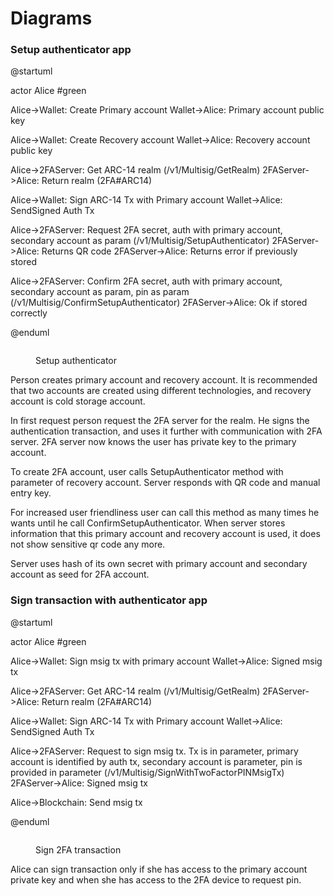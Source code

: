 # Diagrams

### Setup authenticator app

@startuml&#x20;

actor Alice #green

Alice->Wallet: Create Primary account Wallet->Alice: Primary account public key

Alice->Wallet: Create Recovery account Wallet->Alice: Recovery account public key

Alice->2FAServer: Get ARC-14 realm (/v1/Multisig/GetRealm) 2FAServer->Alice: Return realm (2FA#ARC14)

Alice->Wallet: Sign ARC-14 Tx with Primary account Wallet->Alice: SendSigned Auth Tx

Alice->2FAServer: Request 2FA secret, auth with primary account, secondary account as param (/v1/Multisig/SetupAuthenticator) 2FAServer->Alice: Returns QR code 2FAServer->Alice: Returns error if previously stored

Alice->2FAServer: Confirm 2FA secret, auth with primary account, secondary account as param, pin as param (/v1/Multisig/ConfirmSetupAuthenticator) 2FAServer->Alice: Ok if stored correctly

@enduml

<figure><img src="http://cdn-0.plantuml.com/plantuml/png/fL3DJW8n4BxtAIRX8Wc4O3Xn86n8z6JKNHFFjJj0GxTTfrDqtzvPVWmYgoOUEzz_vv4rSQgSqeO3GUQiGUYj2D4hjNiDPy_QEUGfB0Wr8poGhJGre8q9oRFQmyFPZZqzXw5EBmB01fikmnnDs6AtuodUPNbzanL8mfh2BJ9a-M8ude3ukmgkHjlnw2uvjj6kHWBdxRclFZKdIPp87sM2zyHeFEb_QrxObJ-6FBt3c-NrR_zIe2zR6PQG9LwBx5Bv75yJHWOvGKH3o0FGGjz7r5yZ1Yqb-FBa13f2hKcVhovaMTtcecThD0VgtX_XCGSJIlo1WKI1m2wb4cvjID4r4CKLoqkh5i4lBLN_NpM0slgkZOUKlqsztqZxGsKPIuI6NQFK77sPAlS1" alt=""><figcaption><p>Setup authenticator</p></figcaption></figure>



Person creates primary account and recovery account. It is recommended that two accounts are created using different technologies, and recovery account is cold storage account.

In first request person request the 2FA server for the realm. He signs the authentication transaction, and uses it further with communication with 2FA server. 2FA server now knows the user has private key to the primary account.

To create 2FA account, user calls SetupAuthenticator method with parameter of recovery account. Server responds with QR code and manual entry key.

For increased user friendliness user can call this method as many times he wants until he call ConfirmSetupAuthenticator. When server stores information that this primary account and recovery account is used, it does not show sensitive qr code any more.

Server uses hash of its own secret with primary account and secondary account as seed for 2FA account.&#x20;

### Sign transaction with authenticator app

@startuml

actor Alice #green

Alice->Wallet: Sign msig tx with primary account Wallet->Alice: Signed msig tx

Alice->2FAServer: Get ARC-14 realm (/v1/Multisig/GetRealm) 2FAServer->Alice: Return realm (2FA#ARC14)

Alice->Wallet: Sign ARC-14 Tx with Primary account Wallet->Alice: SendSigned Auth Tx

Alice->2FAServer: Request to sign msig tx. Tx is in parameter, primary account is identified by auth tx, secondary account is parameter, pin is provided in parameter (/v1/Multisig/SignWithTwoFactorPINMsigTx) 2FAServer->Alice: Signed msig tx

Alice->Blockchain: Send msig tx

@enduml



<figure><img src="http://cdn-0.plantuml.com/plantuml/png/XL5DJm8n4BtlhvY4YoGWmN3YG5XDC1umPDc4S-sECB4VE9q2_dkxouUu8NfityTxVPq6KIpHcYnJMZn3RaWZTDQCwBAiEVKdAsKCoXYMj7PW0wr13h0dsS2MoIh-0gMrZqwo8xC_QOH70LPdoSNlOPOlaNV8OtX6WRnuwWz7mAYCXRl1RZYOHoEKH8C45_LrDxjeBkO5IcHtbYMyauo6e-xjsgUGybHyyKznTDMfV1uJlRnPli3FY450F8IhQUxh50f03hQAbKL1xhMdQWWLEg5tIYbl2QY3vD23WDgxgiMzTYBNtB3V9OVgLqvhl_eDg_JUSkzdpGSlNbxd2IWFxKN_-Av7u_M7tYXons5-2DDqYjPy0m00" alt=""><figcaption><p>Sign 2FA transaction</p></figcaption></figure>

Alice can sign transaction only if she has access to the primary account private key and when she has access to the 2FA device to request pin.

###
